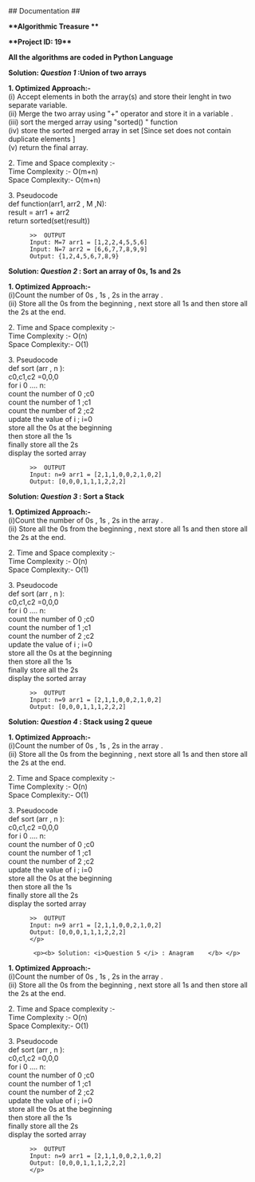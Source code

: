 <html>
  <head>## Documentation ## </head>
  <body>
  <div>
        <p> <b>**Algorithmic Treasure ** </b></p>
        <p><b>**Project ID: 19**</b></p>
   </div>
    <div>

<p> <b> All the algorithms are coded in Python Language</b></p>
<p><b> Solution: <i>Question 1 </i> :Union of two arrays </b> </p>
 <p> <b>1.  Optimized Approach:-</b> <br>
         (i) Accept elements in  both the array(s) and store their lenght in two separate variable.<br>
         (ii) Merge the two array using "+" operator and store it in a variable .<br>
         (iii) sort the merged array using "sorted() " function  <br>
         (iv) store the sorted merged array in set [Since set does not contain duplicate elements ]  <br>
         (v)  return the final array.
  </p>
 <p> 2. Time and Space complexity :-<br>
         Time Complexity :- O(m+n)<br>
         Space Complexity:- O(m+n)
 </p>
 <p> 3. Pseudocode <br>
         def function(arr1, arr2 , M ,N):<br>
            result = arr1 + arr2 <br>
           return sorted(set(result))  <br>     
         
         
          >>  OUTPUT
          Input: M=7 arr1 = [1,2,2,4,5,5,6] 
          Input: N=7 arr2 = [6,6,7,7,8,9,9]
          Output: {1,2,4,5,6,7,8,9}
  </p>
<p><b> Solution: <i>Question 2 </i> : Sort an array of 0s, 1s and 2s  </b> </p>
 <p> <b>1.  Optimized Approach:-</b> <br>
         (i)Count the number of 0s , 1s , 2s in the array .<br>
         (ii) Store all the 0s from the beginning , next store all 1s and then store all the 2s at the end.<br>
  </p>
 <p> 2. Time and Space complexity :-<br>
         Time Complexity :- O(n)<br>
         Space Complexity:- O(1)
 </p>
 <p> 3. Pseudocode <br>
         def sort (arr , n ): <br>
             c0,c1,c2 =0,0,0 <br>
             for i 0 .... n: <br>
                 count the number of 0 ;c0<br>
                  count the number of 1 ;c1<br>
                  count the number of 2 ;c2 <br>
              update the value of i ; i=0  <br>
                  store  all the  0s at the beginning <br>
                  then store all the 1s <br>
                  finally store all the 2s <br>
               display the sorted array
              
     
          >>  OUTPUT
          Input: n=9 arr1 = [2,1,1,0,0,2,1,0,2] 
          Output: [0,0,0,1,1,1,2,2,2]
  </p>
  
<p><b> Solution: <i>Question 3 </i> : Sort a Stack   </b> </p>
 <p> <b>1.  Optimized Approach:-</b> <br>
         (i)Count the number of 0s , 1s , 2s in the array .<br>
         (ii) Store all the 0s from the beginning , next store all 1s and then store all the 2s at the end.<br>
  </p>
 <p> 2. Time and Space complexity :-<br>
         Time Complexity :- O(n)<br>
         Space Complexity:- O(1)
 </p>
 <p> 3. Pseudocode <br>
         def sort (arr , n ): <br>
             c0,c1,c2 =0,0,0 <br>
             for i 0 .... n: <br>
                 count the number of 0 ;c0<br>
                  count the number of 1 ;c1<br>
                  count the number of 2 ;c2 <br>
              update the value of i ; i=0  <br>
                  store  all the  0s at the beginning <br>
                  then store all the 1s <br>
                  finally store all the 2s <br>
               display the sorted array
              
     
          >>  OUTPUT
          Input: n=9 arr1 = [2,1,1,0,0,2,1,0,2] 
          Output: [0,0,0,1,1,1,2,2,2]
  </p>
  <p><b> Solution: <i>Question 4 </i> : Stack using 2 queue   </b> </p>
 <p> <b>1.  Optimized Approach:-</b> <br>
         (i)Count the number of 0s , 1s , 2s in the array .<br>
         (ii) Store all the 0s from the beginning , next store all 1s and then store all the 2s at the end.<br>
  </p>
 <p> 2. Time and Space complexity :-<br>
         Time Complexity :- O(n)<br>
         Space Complexity:- O(1)
 </p>
 <p> 3. Pseudocode <br>
         def sort (arr , n ): <br>
             c0,c1,c2 =0,0,0 <br>
             for i 0 .... n: <br>
                 count the number of 0 ;c0<br>
                  count the number of 1 ;c1<br>
                  count the number of 2 ;c2 <br>
              update the value of i ; i=0  <br>
                  store  all the  0s at the beginning <br>
                  then store all the 1s <br>
                  finally store all the 2s <br>
               display the sorted array
              
     
          >>  OUTPUT
          Input: n=9 arr1 = [2,1,1,0,0,2,1,0,2] 
          Output: [0,0,0,1,1,1,2,2,2]
          </p>
          
           <p><b> Solution: <i>Question 5 </i> : Anagram    </b> </p>
 <p> <b>1.  Optimized Approach:-</b> <br>
         (i)Count the number of 0s , 1s , 2s in the array .<br>
         (ii) Store all the 0s from the beginning , next store all 1s and then store all the 2s at the end.<br>
  </p>
 <p> 2. Time and Space complexity :-<br>
         Time Complexity :- O(n)<br>
         Space Complexity:- O(1)
 </p>
 <p> 3. Pseudocode <br>
         def sort (arr , n ): <br>
             c0,c1,c2 =0,0,0 <br>
             for i 0 .... n: <br>
                 count the number of 0 ;c0<br>
                  count the number of 1 ;c1<br>
                  count the number of 2 ;c2 <br>
              update the value of i ; i=0  <br>
                  store  all the  0s at the beginning <br>
                  then store all the 1s <br>
                  finally store all the 2s <br>
               display the sorted array
              
     
          >>  OUTPUT
          Input: n=9 arr1 = [2,1,1,0,0,2,1,0,2] 
          Output: [0,0,0,1,1,1,2,2,2]
          </p>
          
  
  </body>

